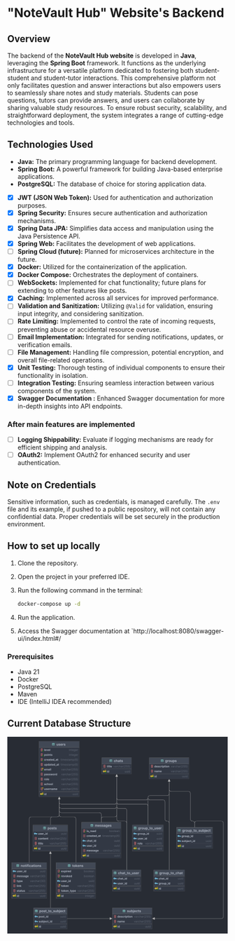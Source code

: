 # "NoteVault Hub" Website's Backend

## Overview

The backend of the **NoteVault Hub website** is developed in **Java**, leveraging the **Spring Boot** framework. It
functions as the underlying infrastructure for a versatile platform dedicated to fostering both student-student and
student-tutor interactions. This comprehensive platform not only facilitates question and answer interactions but also
empowers users to seamlessly share notes and study materials. Students can pose questions, tutors can provide answers,
and users can collaborate by sharing valuable study resources. To ensure robust security, scalability, and
straightforward deployment, the system integrates a range of cutting-edge technologies and tools.

## Technologies Used

- **Java:** The primary programming language for backend development.
- **Spring Boot:** A powerful framework for building Java-based enterprise applications.
- **PostgreSQL:** The database of choice for storing application data.
- [X] **JWT (JSON Web Token):** Used for authentication and authorization purposes.
- [X] **Spring Security:** Ensures secure authentication and authorization mechanisms.
- [X] **Spring Data JPA:** Simplifies data access and manipulation using the Java Persistence API.
- [X] **Spring Web:** Facilitates the development of web applications.
- [ ] **Spring Cloud (future):** Planned for microservices architecture in the future.
- [X] **Docker:** Utilized for the containerization of the application.
- [X] **Docker Compose:** Orchestrates the deployment of containers.
- [ ] **WebSockets:** Implemented for chat functionality; future plans for extending to other features like posts.
- [X] **Caching:** Implemented across all services for improved performance.
- [ ] **Validation and Sanitization:** Utilizing `@Valid` for validation, ensuring input integrity, and considering
  sanitization.
- [ ] **Rate Limiting:** Implemented to control the rate of incoming requests, preventing abuse or accidental resource
  overuse.
- [ ] **Email Implementation:** Integrated for sending notifications, updates, or verification emails.
- [ ] **File Management:** Handling file compression, potential encryption, and overall file-related operations.
- [X] **Unit Testing:** Thorough testing of individual components to ensure their functionality in isolation.
- [ ] **Integration Testing:** Ensuring seamless interaction between various components of the system.
- [X] **Swagger Documentation :** Enhanced Swagger documentation for more in-depth insights into API endpoints.

### After main features are implemented

- [ ] **Logging Shippability:** Evaluate if logging mechanisms are ready for efficient shipping and analysis.
- [ ] **OAuth2:** Implement OAuth2 for enhanced security and user authentication.

## Note on Credentials

Sensitive information, such as credentials, is managed carefully. The `.env` file and its example, if pushed to a public
repository, will not contain any confidential data. Proper credentials will be set securely in the production
environment.

## How to set up locally

1. Clone the repository.
2. Open the project in your preferred IDE.
3. Run the following command in the terminal:

   ```bash
   docker-compose up -d
   ```
4. Run the application.
5. Access the Swagger documentation at `http://localhost:8080/swagger-ui/index.html#/

### Prerequisites

- Java 21
- Docker
- PostgreSQL
- Maven
- IDE (IntelliJ IDEA recommended)

## Current Database Structure

![](https://github.com/DanE4/NoteVault-Hub-Backend/blob/master/DB_structure.png)
